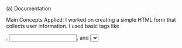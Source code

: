 (a) Documentation

Main Concepts Applied: I worked on creating a simple HTML form that collects user information. I used basic tags like <form>, <input>, and <select> to build fields for name, date of birth, email, and preferences like gender and meal choices. The idea was to make the form user-friendly and functional.

New Skills/Knowledge Acquired: I got more comfortable with different input types such as text, date, and email fields, as well as using radio buttons and drop-down lists. This task really helped me understand how to create forms that gather various types of information from users.

(b) Reflection

What I Learned: I learned how to structure and design a form using HTML that’s easy to navigate and fills out the needed information properly. It was a good exercise in organizing elements and making them look clean and functional.

Challenges Faced: The biggest challenge was getting all the form elements to line up properly since, at first, they looked messy. I fixed this by tweaking the CSS for better spacing. There was also an issue with the date input field not showing up correctly in some browsers, but after some research, I found a way to handle it by testing on different platforms.

(c) Clarity & Coherence

I kept this reflection straightforward, explaining what I did, what I learned, and the problems I faced. It’s organized in a way that should be easy to follow.